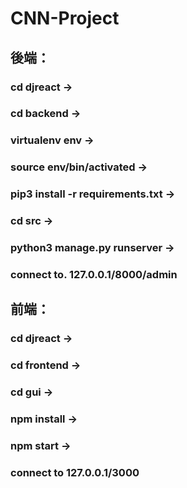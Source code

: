 # CNN-Project

## 後端：
### cd djreact -> 
### cd backend -> 
### virtualenv env ->
### source env/bin/activated ->
### pip3 install -r requirements.txt ->
### cd src -> 
### python3 manage.py runserver -> 
### connect to. 127.0.0.1/8000/admin

## 前端：
### cd djreact -> 
### cd frontend -> 
### cd gui -> 
### npm install -> 
### npm start -> 
### connect to 127.0.0.1/3000
